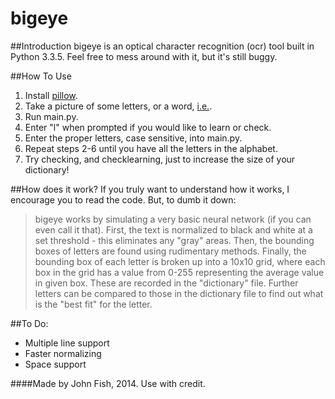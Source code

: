 bigeye
======
##Introduction
bigeye is an optical character recognition (ocr) tool built in Python 3.3.5. Feel free to mess around with it, but it's still buggy.

##How To Use
1. Install [pillow](https://github.com/python-imaging/Pillow). 
2. Take a picture of some letters, or a word, [i.e.](http://imgur.com/K1f9RH0). 
3. Run main.py.
4. Enter "l" when prompted if you would like to learn or check.
5. Enter the proper letters, case sensitive, into main.py.
6. Repeat steps 2-6 until you have all the letters in the alphabet.
7. Try checking, and checklearning, just to increase the size of your dictionary!

##How does it work?
If you truly want to understand how it works, I encourage you to read the code. But, to dumb it down:
>bigeye works by simulating a very basic neural network (if you can even call it that). First, the text is normalized to black and white at a set threshold - this eliminates any "gray" areas. Then, the bounding boxes of letters are found using rudimentary methods. Finally, the bounding box of each letter is broken up into a 10x10 grid, where each box in the grid has a value from 0-255 representing the average value in given box. These are recorded in the "dictionary" file. Further letters can be compared to those in the dictionary file to find out what is the "best fit" for the letter.

##To Do:
- Multiple line support
- Faster normalizing
- Space support

####Made by John Fish, 2014. Use with credit.
